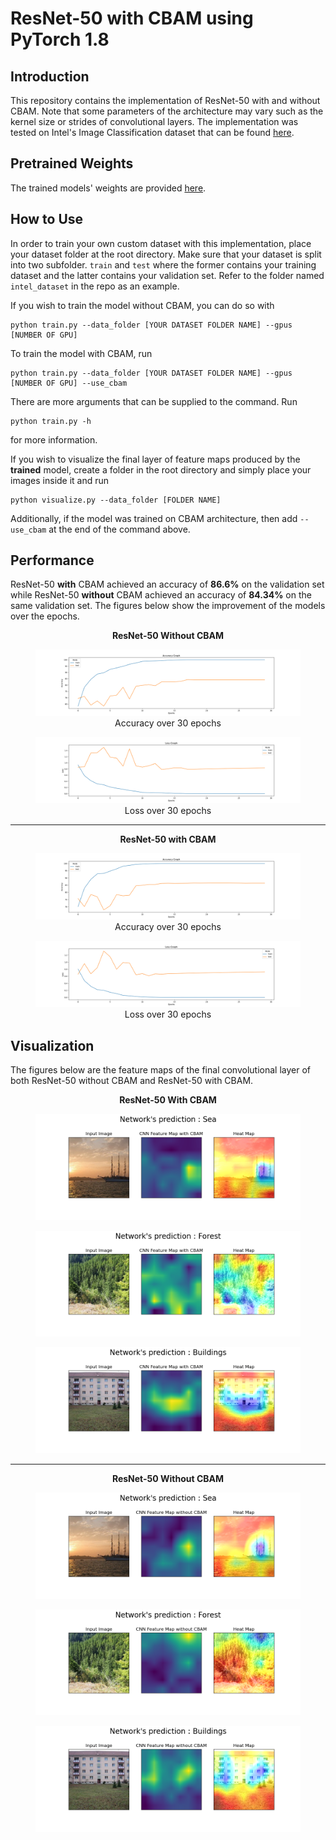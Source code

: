 # ResNet-50 with CBAM using PyTorch 1.8

## Introduction
This repository contains the implementation of ResNet-50 with and without CBAM. Note that some parameters of the architecture may vary such as the kernel size or strides of convolutional layers. The implementation was tested on Intel's Image Classification dataset that can be found [here](https://www.kaggle.com/puneet6060/intel-image-classification). 

## Pretrained Weights
The trained models' weights are provided [here](https://drive.google.com/drive/folders/1Bp6FkNEcxdUNt4M6K43F6v0dEEwL-64a?usp=sharing). 

## How to Use
 In order to train your own custom dataset with this implementation, place your dataset folder at the root directory. Make sure that your dataset is split into two subfolder. `train` and `test` where the former contains your training dataset and the latter contains your validation set. Refer to the folder named `intel_dataset` in the repo as an example.
 
 If you wish to train the model without CBAM, you can do so with
 ```
 python train.py --data_folder [YOUR DATASET FOLDER NAME] --gpus [NUMBER OF GPU]
 ```
 To train the model with CBAM, run
  ```
 python train.py --data_folder [YOUR DATASET FOLDER NAME] --gpus [NUMBER OF GPU] --use_cbam
 ```
 
 There are more arguments that can be supplied to the command. Run 
 ```
 python train.py -h
 ```
 for more information.
 
 If you wish to visualize the final layer of feature maps produced by the **trained** model, create a folder in the root directory and simply place your images inside it and run
 ```
 python visualize.py --data_folder [FOLDER NAME] 
 ```
 Additionally, if the model was trained on CBAM architecture, then add `--use_cbam` at the end of the command above.


## Performance
ResNet-50 **with** CBAM achieved an accuracy of **86.6%** on the validation set while ResNet-50 **without** CBAM achieved an accuracy of **84.34%** on the same validation set. The figures below show the improvement of the models over the epochs.

<div align="center"> 
<b>ResNet-50 Without CBAM</b>
</div>
<figure class="image">
  <img src="readme_images/no_cbam_results/accuracy.png" >
  <div align="center"><figcaption>Accuracy over 30 epochs</figcaption></div>
</figure>

<figure class="image">
  <img src="readme_images/no_cbam_results/loss.png" >
  <div align="center"><figcaption>Loss over 30 epochs</figcaption></div>
</figure>

------------------------------------------------------------
<div align="center"> 
<b>ResNet-50 with CBAM</b>
</div>
<figure class="image">
  <img src="readme_images/cbam_results/accuracy.png" >
  <div align="center"><figcaption>Accuracy over 30 epochs</figcaption></div>
</figure>

<figure class="image">
  <img src="readme_images/cbam_results/loss.png" >
  <div align="center"><figcaption>Loss over 30 epochs</figcaption></div>
</figure>

## Visualization
 The figures below are the feature maps of the final convolutional layer of both ResNet-50 without CBAM and ResNet-50 with CBAM.
 
 <div align="center"> 
<b>ResNet-50 With CBAM</b>
</div>
 <figure class="image">
  <img src="readme_images/cbam_viz/2.png" >
</figure>
 <figure class="image">
  <img src="readme_images/cbam_viz/3.png" >
</figure>
 <figure class="image">
  <img src="readme_images/cbam_viz/10.png" >
</figure>

------------------------------------------------------------
 <div align="center"> 
<b>ResNet-50 Without CBAM</b>
</div>
 <figure class="image">
  <img src="readme_images/no_cbam_viz/2.png" >
</figure>
 <figure class="image">
  <img src="readme_images/no_cbam_viz/3.png" >
</figure>
 <figure class="image">
  <img src="readme_images/no_cbam_viz/10.png" >
</figure>


 



